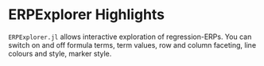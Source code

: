 # ERPExplorer Highlights

`ERPExplorer.jl` allows interactive exploration of regression-ERPs.
You can switch on and off formula terms, term values, row and column faceting, line colours and style, marker style.